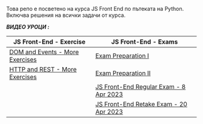 Това репо е посветено на курса JS Front End по пътеката на Python. Включва решения на всички задачи от курса.


***ВИДЕО УРОЦИ :***


| JS Front-End - Exercise                                                                                                               | JS Front-End - Exams                                                                                                      | 
|---------------------------------------------------------------------------------------------------------------------------------------|---------------------------------------------------------------------------------------------------------------------------|
| [DOM and Events - More Exercises](https://www.youtube.com/watch?v=3Cp3RyO4TVo&list=PLtrqz5Y_ckiif53g9FnZgUvI1kT87-3HQ&ab_channel=AKA) | [Exam Preparation I](https://www.youtube.com/watch?v=_rK3-u-Y46s&list=PLtrqz5Y_ckih9HuHfYd-3oAdYPY-k0VLK&ab_channel=AKA)  |
| [HTTP and REST - More Exercises](https://www.youtube.com/watch?v=W7TL7DYKSy8&list=PLtrqz5Y_ckihnqRXFS9Z9WvRWSlu6xVQM&ab_channel=AKA)  | [Exam Preparation II](https://www.youtube.com/watch?v=OqBXxMmTU84&list=PLtrqz5Y_ckiilGvjcTEGMnFbhP0VJ3N7q&ab_channel=AKA) |
|                                                                                                                                       | [JS Front-End Regular Exam - 8 Apr 2023](https://www.youtube.com/watch?v=wH_R4bh56JU&list=PLtrqz5Y_ckihgjOHPs4tXK-7f39Zp3bT-&index=2&ab_channel=AKA) |
|                                                                                                                                       | [JS Front-End Retake Exam - 20 Apr 2023](https://www.youtube.com/watch?v=BnW7xCkM4Dc&list=PLtrqz5Y_ckiiJ6f4DPiCtF0FNDfSvdVIj&index=1&t=22s&ab_channel=AKA) |
